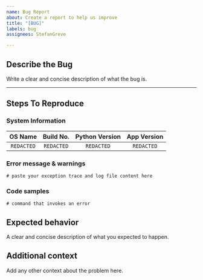 ```yaml
---
name: Bug Report
about: Create a report to help us improve
title: "[BUG]"
labels: bug
assignees: StefanGreve

---
```


## Describe the Bug

Write a clear and concise description of what the bug is.

---

## Steps To Reproduce

### System Information

|  OS Name   | Build No.  | Python Version | App Version |
| :--------: | :--------: | :------------: | :---------: |
| `REDACTED` | `REDACTED` |   `REDACTED`   | `REDACTED`  |

### Error message & warnings

```cli
# paste your exception trace and log file content here
```

### Code samples

```cli
# command that invokes an error
```

## Expected behavior

A clear and concise description of what you expected to happen.

## Additional context

Add any other context about the problem here.
